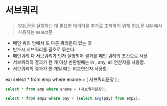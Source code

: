 # 서브쿼리
> SQL문을 실행하는 데 필요한 데이터를 추가로 조회하기 위해 SQL문 내부에서 사용하는 select문
- 메인 쿼리 안에서 또 다른 쿼리문이 있는 것
- 반드시 서브쿼리를 괄호로 묶는다.
- 메인쿼리 다 서브쿼리가 먼저 실행되어 결과를 메인 쿼리의 조건으로 사용
- 서브쿼리의 결과가 한 개 이상 반환될때는 in , any, all 연산자를 사용함.
- 서브쿼리의 결과가 한 개일 때는 비교연산자 사용함.

ex) select * from emp where ename = ( 서브쿼리문장 ) ; 
```sql
select * from emp where ename = (서브쿼리문장);
```
```sql
select * from emp2 where pay < (select avg(pay) from emp2);
```